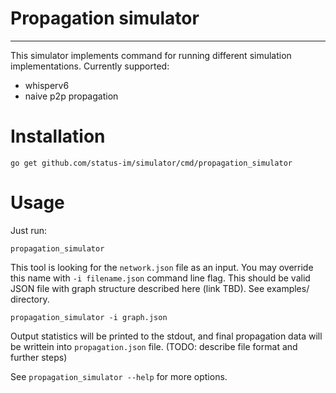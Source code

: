 # Propagation simulator
---

This simulator implements command for running different simulation implementations. Currently supported:
 - whisperv6
 - naive p2p propagation

# Installation

```
go get github.com/status-im/simulator/cmd/propagation_simulator
```

# Usage

Just run:
```
propagation_simulator
```

This tool is looking for the `network.json` file as an input. You may override this name with `-i filename.json` command line flag. This should be valid JSON file with graph structure described here (link TBD). See examples/ directory.

```
propagation_simulator -i graph.json
```

Output statistics will be printed to the stdout, and final propagation data will be writtein into `propagation.json` file. (TODO: describe file format and further steps)

See `propagation_simulator --help` for more options.